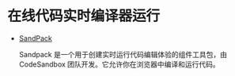 # 在线代码实时编译器运行

- [SandPack](https://sandpack.codesandbox.io/docs)

    Sandpack 是一个用于创建实时运行代码编辑体验的组件工具包，由 CodeSandbox 团队开发。它允许你在浏览器中编译和运行代码。
